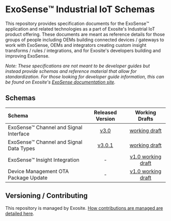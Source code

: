 # ExoSense™️ Industrial IoT Schemas
This repository provides specification documents for the ExoSense™️ application and related technologies as a part of Exosite's Industrial IoT product offering.  These documents are meant as reference details for those groups of people including OEMs building connected devices / gateways to work with ExoSense, OEMs and integrators creating custom insight transforms / rules / integrations, and for Exosite's developers building and improving ExoSense.  

*Note: These specifications are not meant to be developer guides but instead provide schemas and reference material that allow for standardization. For those looking for developer guide information, this can be found on Exosite's [ExoSense documentation site](https://exosense.readme.io/).*


## Schemas
| Schema | Released Version | Working Drafts |
| :----- | :--------------: | :------------: |
| ExoSense™️ Channel and Signal Interface | [v3.0 ](https://github.com/exosite/industrial_iot_schema/blob/master/channel-signal_io_schema.md) | [working draft](https://github.com/exosite/industrial_iot_schema/blob/working_draft/channel-signal_io_schema.md) |
| ExoSense™️ Channel and Signal Data Types| [v3.0.1](https://github.com/exosite/industrial_iot_schema/blob/master/data-types.md) | [working draft](https://github.com/exosite/industrial_iot_schema/blob/working_draft/data-types.md) |
| ExoSense™️ Insight Integration | - | [v1.0 working draft](https://github.com/exosite/industrial_iot_schema/blob/working_draft/insight_transform_integration_schema.md) |
| Device Management OTA Package Update | - | [v1.0 working draft](https://github.com/exosite/industrial_iot_schema/blob/working_draft/ota_update_schema.md) |



## Versioning / Contributing 
This repository is managed by Exosite.  [How contributions are managed are detailed here](contributing.md).
